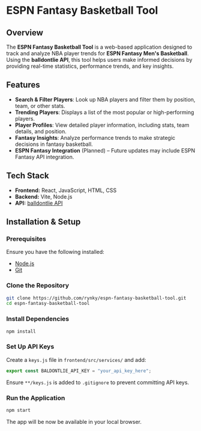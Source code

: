 # ESPN Fantasy Basketball Tool

## Overview
The **ESPN Fantasy Basketball Tool** is a web-based application designed to track and analyze NBA player trends for **ESPN Fantasy Men's Basketball**. Using the **balldontlie API**, this tool helps users make informed decisions by providing real-time statistics, performance trends, and key insights.

## Features
- **Search & Filter Players**: Look up NBA players and filter them by position, team, or other stats.
- **Trending Players**: Displays a list of the most popular or high-performing players.
- **Player Profiles**: View detailed player information, including stats, team details, and position.
- **Fantasy Insights**: Analyze performance trends to make strategic decisions in fantasy basketball.
- **ESPN Fantasy Integration** (Planned) – Future updates may include ESPN Fantasy API integration.

## Tech Stack
- **Frontend:** React, JavaScript, HTML, CSS
- **Backend:** Vite, Node.js
- **API:** [balldontlie API](https://www.balldontlie.io/)

## Installation & Setup
### Prerequisites
Ensure you have the following installed:
- [Node.js](https://nodejs.org/)
- [Git](https://git-scm.com/)

### Clone the Repository
```bash
git clone https://github.com/rynky/espn-fantasy-basketball-tool.git
cd espn-fantasy-basketball-tool
```

### Install Dependencies
```bash
npm install
```

### Set Up API Keys
Create a `keys.js` file in `frontend/src/services/` and add:
```js
export const BALDONTLIE_API_KEY = "your_api_key_here";
```
Ensure `**/keys.js` is added to `.gitignore` to prevent committing API keys.

### Run the Application
```bash
npm start
```
The app will be now be available in your local browser.

